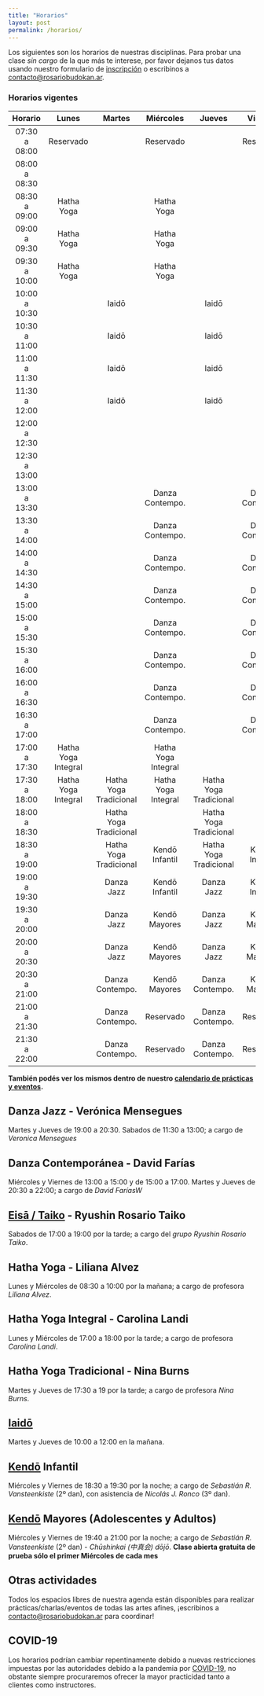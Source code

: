 ```yaml
---
title: "Horarios"
layout: post
permalink: /horarios/
---
```


Los siguientes son los horarios de nuestras disciplinas. Para probar una clase *sin cargo* de la que más te interese, por favor dejanos tus datos usando nuestro formulario de [inscripción](/inscripcion) o escribinos a [contacto@rosariobudokan.ar](mailto:contacto@rosariobudokan.ar).

### Horarios vigentes

| Horario       | Lunes             | Martes               | Miércoles         | Jueves                | Viernes         | Sábados        | Domingos      |
| :-----------: |:-----------------:|:--------------------:|:-----------------:|:---------------------:|:---------------:|:--------------:|:-------------:|
| 07:30 a 08:00 | Reservado         |                      |  Reservado        |                       |  Reservado      |                |               |
| 08:00 a 08:30 |                   |                      |                   |                       |                 |                |               |
| 08:30 a 09:00 | Hatha Yoga        |                      |  Hatha Yoga       |                       |                 |                |               |
| 09:00 a 09:30 | Hatha Yoga        |                      |  Hatha Yoga       |                       |                 |                |               |
| 09:30 a 10:00 | Hatha Yoga        |                      |  Hatha Yoga       |                       |                 |                |               |
| 10:00 a 10:30 |                   |  Iaidō               |                   |   Iaidō               |                 |                |               |
| 10:30 a 11:00 |                   |  Iaidō               |                   |   Iaidō               |                 |                |               |
| 11:00 a 11:30 |                   |  Iaidō               |                   |   Iaidō               |                 |                |               |
| 11:30 a 12:00 |                   |  Iaidō               |                   |   Iaidō               |                 |  Danza Jazz    |               |
| 12:00 a 12:30 |                   |                      |                   |                       |                 |  Danza Jazz    |               |
| 12:30 a 13:00 |                   |                      |                   |                       |                 |  Danza Jazz    |               |
| 13:00 a 13:30 |                   |                      | Danza Contempo.   |                       |  Danza Contempo.|                |               |
| 13:30 a 14:00 |                   |                      | Danza Contempo.   |                       |  Danza Contempo.|                |               |
| 14:00 a 14:30 |                   |                      | Danza Contempo.   |                       |  Danza Contempo.|                |               |
| 14:30 a 15:00 |                   |                      | Danza Contempo.   |                       |  Danza Contempo.|                |               |
| 15:00 a 15:30 |                   |                      | Danza Contempo.   |                       |  Danza Contempo.|                |               |
| 15:30 a 16:00 |                   |                      | Danza Contempo.   |                       |  Danza Contempo.|                |               |
| 16:00 a 16:30 |                   |                      | Danza Contempo.   |                       |  Danza Contempo.|                |               |
| 16:30 a 17:00 |                   |                      | Danza Contempo.   |                       |  Danza Contempo.|                |               |
| 17:00 a 17:30 |Hatha Yoga Integral|                      |Hatha Yoga Integral|                       |                 |  Eisa / Taiko  |               |
| 17:30 a 18:00 |Hatha Yoga Integral|Hatha Yoga Tradicional|Hatha Yoga Integral|Hatha Yoga Tradicional |                 |  Eisa / Taiko  |               |
| 18:00 a 18:30 |                   |Hatha Yoga Tradicional|                   |Hatha Yoga Tradicional |                 |  Eisa / Taiko  |               |
| 18:30 a 19:00 |                   |Hatha Yoga Tradicional|Kendō Infantil     |Hatha Yoga Tradicional |Kendō Infantil   |  Eisa / Taiko  |               |
| 19:00 a 19:30 |                   | Danza Jazz           |Kendō Infantil     | Danza Jazz            |Kendō Infantil   |                |               |
| 19:30 a 20:00 |                   | Danza Jazz           |Kendō Mayores      | Danza Jazz            |Kendō Mayores    |                |               |
| 20:00 a 20:30 |                   | Danza Jazz           |Kendō Mayores      | Danza Jazz            |Kendō Mayores    |                |               |
| 20:30 a 21:00 |                   | Danza Contempo.      |Kendō Mayores      | Danza Contempo.       |Kendō Mayores    |                |               |
| 21:00 a 21:30 |                   | Danza Contempo.      |Reservado          | Danza Contempo.       |Reservado        |                |               |
| 21:30 a 22:00 |                   | Danza Contempo.      |Reservado          | Danza Contempo.       |Reservado        |                |               |

**También podés ver los mismos dentro de nuestro [calendario de prácticas y eventos](/calendario).**


## Danza Jazz - Verónica Mensegues
Martes y Jueves de 19:00 a 20:30. Sabados de 11:30 a 13:00; a cargo de *Veronica Mensegues*<br/>

## Danza Contemporánea - David Farías
Miércoles y Viernes de 13:00 a 15:00 y de 15:00 a 17:00. Martes y Jueves de 20:30 a 22:00; a cargo de *David FaríasW*<br/>

## [Eisā / Taiko](/disciplinas/eisa) - Ryushin Rosario Taiko
Sabados de 17:00 a 19:00 por la tarde; a cargo del *grupo Ryushin Rosario Taiko*.<br/>

## Hatha Yoga - Liliana Alvez
Lunes y Miércoles de 08:30 a 10:00 por la mañana; a cargo de profesora *Liliana Alvez*.<br/>

## Hatha Yoga Integral - Carolina Landi
Lunes y Miércoles de 17:00 a 18:00 por la tarde; a cargo de profesora *Carolina Landi*.<br/>

## Hatha Yoga Tradicional - Nina Burns
Martes y Jueves de 17:30 a 19 por la tarde; a cargo de profesora *Nina Burns*.<br/>

## [Iaidō](/disciplinas/iaido)
Martes y Jueves de 10:00 a 12:00 en la mañana.<br/>

## [Kendō](/disciplinas/kendo) Infantil
Miércoles y Viernes de 18:30 a 19:30 por la noche; a cargo de *Sebastián R. Vansteenkiste* (2º dan), con asistencia de *Nicolás J. Ronco* (3º dan).

## [Kendō](/disciplinas/kendo) Mayores (Adolescentes y Adultos)
Miércoles y Viernes de 19:40 a 21:00 por la noche; a cargo de *Sebastián R. Vansteenkiste* (2º dan) - *Chūshinkai (中真会) dōjō*. **Clase abierta gratuita de prueba sólo el primer Miércoles de cada mes**


## Otras actividades
Todos los espacios libres de nuestra agenda están disponibles para realizar prácticas/charlas/eventos de todas las artes afines, ¡escribinos a [contacto@rosariobudokan.ar](mailto:contacto@rosariobudokan.ar) para coordinar!

## COVID-19
Los horarios podrían cambiar repentinamente debido a nuevas restricciones impuestas por las autoridades debido a la pandemia por [COVID-19](/covid-19), no obstante siempre procuraremos ofrecer la mayor practicidad tanto a clientes como instructores.

